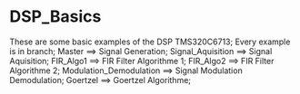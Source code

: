 # DSP_Basics
These are some basic examples of the DSP TMS320C6713;
  Every example is in branch;
 Master ==> Signal Generation; 
 Signal_Aquisition ==> Signal Aquisition;
 FIR_Algo1 ==> FIR Filter Algorithme 1;
 FIR_Algo2 ==> FIR Filter Algorithme 2;
 Modulation_Demodulation ==> Signal Modulation Demodulation;
 Goertzel ==> Goertzel Algorithme;
